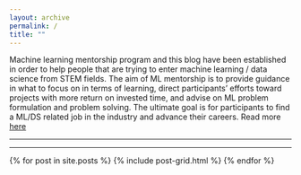 ```yaml
---
layout: archive
permalink: /
title: ""
---
```





Machine learning mentorship program and this blog have been established in order to help people that are trying to enter machine learning / data science from STEM fields. The aim of ML mentorship is to provide guidance in what to focus on in terms of learning, direct participants’ efforts toward projects with more return on invested time, and advise on ML problem formulation and problem solving. The ultimate goal is for participants to find a ML/DS related job in the industry and advance their careers. Read more [here](https://mlmentorship.github.io/about/)

__________________
__________________


<div class="tiles">
  {% for post in site.posts %}
    {% include post-grid.html %}
  {% endfor %}
</div>

